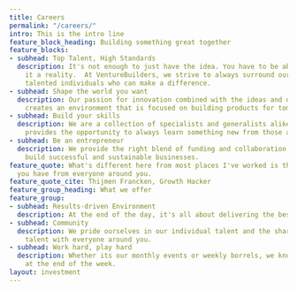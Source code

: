 ```yaml
---
title: Careers
permalink: "/careers/"
intro: This is the intro line
feature_block_heading: Building something great together
feature_blocks:
- subhead: Top Talent, High Standards
  description: It's not enough to just have the idea. You have to be able to make
    it a reality.  At VentureBuilders, we strive to always surround ourselves with
    talented individuals who can make a difference.
- subhead: Shape the world you want
  description: Our passion for innovation combined with the ideas and drive of individuals
    creates an environment that is focused on building products for tomorrow's problems.
- subhead: Build your skills
  description: We are a collection of specialists and generalists alike. Our network
    provides the opportunity to always learn something new from those around you.
- subhead: Be an entrepreneur
  description: We provide the right blend of funding and collaboration to help entrepreneurs
    build successful and sustainable businesses.
feature_quote: What's different here from most places I've worked is the diverse support
  you have from everyone around you.
feature_quote_cite: Thijmen Francken, Growth Hacker
feature_group_heading: What we offer
feature_group:
- subhead: Results-driven Environment
  description: At the end of the day, it's all about delivering the best product possible.
- subhead: Community
  description: We pride ourselves in our individual talent and the sharing of that
    talent with everyone around you.
- subhead: Work hard, play hard
  description: Whether its our monthly events or weekly borrels, we know how to unwind
    at the end of the week.
layout: investment
---
```

